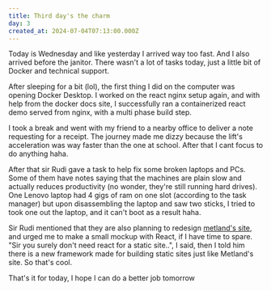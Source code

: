 ```yaml
---
title: Third day's the charm
day: 3
created_at: 2024-07-04T07:13:00.000Z
---
```

Today is Wednesday and like yesterday I arrived way too fast. And I also arrived before the janitor. There wasn't a lot of tasks today, just a little bit of Docker and technical support.

After sleeping for a bit (lol), the first thing I did on the computer was opening Docker Desktop. I worked on the react nginx setup again, and with help from the docker docs site, I successfully ran a containerized react demo served from nginx, with a multi phase build step.

I took a break and went with my friend to a nearby office to deliver a note requesting for a receipt. The journey made me dizzy because the lift's acceleration was way faster than the one at school. After that I cant focus to do anything haha.

After that sir Rudi gave a task to help fix some broken laptops and PCs. Some of them have notes saying that the machines are plain slow and actually reduces productivity (no wonder, they're still running hard drives). One Lenovo laptop had 4 gigs of ram on one slot (according to the task manager) but upon disassembling the laptop and saw two sticks, I tried to took one out the laptop, and it can't boot as a result haha.

Sir Rudi mentioned that they are also planning to redesign [metland's site](<https://metropolitan land.com>), and urged me to make a small mockup with React, if I have time to spare.  "Sir you surely don't need react for a static site..", I said, then I told him there is a new framework made for building static sites just like Metland's site. So that's cool.

That's it for today, I hope I can do a better job tomorrow
